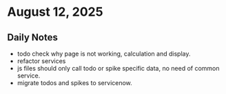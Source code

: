﻿# August 12, 2025

## Daily Notes

- todo check why page is not working, calculation and display.
- refactor services
- js files should only call todo or spike specific data, no need of common service.
- migrate todos and spikes to servicenow.

